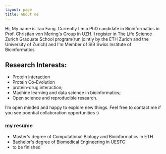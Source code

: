 ```yaml
---
layout: page
title: About me
---
```


Hi, My name is Tao Fang. Currently I'm a PhD candidate in Bioinformatics in  Prof. Christian von Mering's Group in UZH.
I register in The Life Science Zurich Graduate School program(run jointly by the ETH Zurich and the University of Zurich) and I'm Member of SIB Swiss Institute of Bioinformatics

## Research Interests:
- Protein interaction
- Protein Co-Evolution
- protein-drug interaction;
- Machine learning and data science  in bioinformatics;
- Open science and reproducible research.

I’m open minded and happy to explore new things. Feel free to contact me if you see poential collaboration opportunities :)


### my resume
- Master's degree  of Computational Biology and Bioinformatics in ETH
- Bachelor's degree of Biomedical Engineering in UESTC
- to be finished
